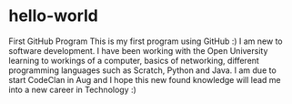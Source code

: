 # hello-world
First GitHub Program
This is my first program using GitHub :) I am new to software development. I have been working with the Open University learning to workings of a computer, basics of networking, different programming languages such as Scratch, Python and Java. 
I am due to start CodeClan in Aug and I hope this new found knowledge will lead me into a new career in Technology :)

